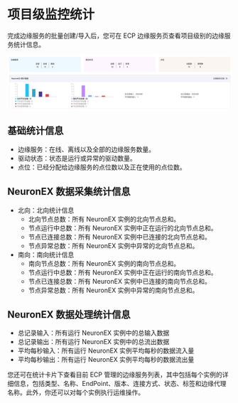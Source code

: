 # 项目级监控统计

完成边缘服务的批量创建/导入后，您可在 ECP 边缘服务页查看项目级别的边缘服务统计信息。

![edge-list-pro_monitor](./_assets/edge-list-pro_monitor.png)

## 基础统计信息

- 边缘服务：在线、离线以及全部的边缘服务数量。
- 驱动状态：状态是运行或异常的驱动数量。
- 点位：已经分配给边缘服务的点位数以及正在使用的点位数。

## NeuronEX 数据采集统计信息

- 北向：北向统计信息
   - 北向节点总数：所有 NeuronEX 实例的北向节点总和。
   - 节点运行中总数：所有 NeuronEX 实例中正在运行的北向节点总和。
   - 节点已连接总数：所有 NeuronEX 实例中已连接的北向节点总和。
   - 节点异常总数：所有 NeuronEX 实例中异常的北向节点总和。
- 南向：南向统计信息
   - 南向节点总数：所有 NeuronEX 实例的南向节点总和。
   - 节点运行中总数：所有 NeuronEX 实例中正在运行的南向节点总和。
   - 节点已连接总数：所有 NeuronEX 实例中已连接的南向节点总和。
   - 节点异常总数：所有 NeuronEX 实例中异常的南向节点总和。

## NeuronEX 数据处理统计信息

- 总记录输入：所有运行 NeuronEX 实例中的总输入数据
- 总记录输出：所有运行 NeuronEX 实例中的总流出数据
- 平均每秒输入：所有运行 NeuronEX 实例平均每秒的数据流入量
- 平均每秒输出：所有运行 NeuronEX 实例平均每秒的数据流出量

您还可在统计卡片下查看目前 ECP 管理的边缘服务列表，其中包括每个实例的详细信息，包括类型、名称、EndPoint、版本、连接方式、状态、标签和边缘代理名称。此外，你还可以对每个实例执行运维操作。

